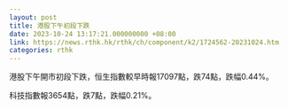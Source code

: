 ```yaml
---
layout: post
title: 港股下午初段下跌
date: 2023-10-24 13:17:21.000000000 +08:00
link: https://news.rthk.hk/rthk/ch/component/k2/1724562-20231024.htm
categories: rthk
---
```


港股下午開市初段下跌，恒生指數較早時報17097點，跌74點，跌幅0.44%。

科技指數報3654點，跌7點，跌幅0.21%。
